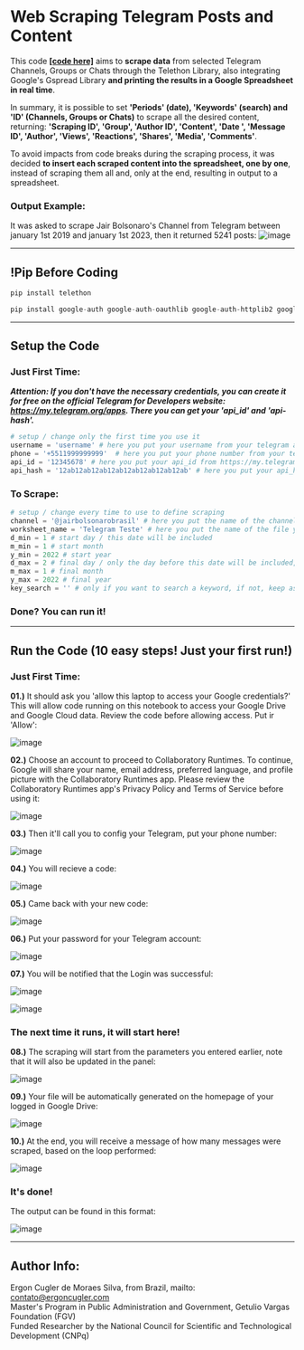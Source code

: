 # Web Scraping Telegram Posts and Content

This code **<a href="https://github.com/ergoncugler/web-scraping-telegram/blob/main/web-scraping-telegram.py">[code here]</a>** aims to **scrape data** from selected Telegram Channels, Groups or Chats through the Telethon Library, also integrating Google's Gspread Library **and printing the results in a Google Spreadsheet in real time**.

In summary, it is possible to set **'Periods' (date), 'Keywords' (search) and 'ID' (Channels, Groups or Chats)** to scrape all the desired content, returning: **'Scraping ID', 'Group', 'Author ID', 'Content', 'Date ', 'Message ID', 'Author', 'Views', 'Reactions', 'Shares', 'Media', 'Comments'**.

To avoid impacts from code breaks during the scraping process, it was decided **to insert each scraped content into the spreadsheet, one by one**, instead of scraping them all and, only at the end, resulting in output to a spreadsheet.

### Output Example:
It was asked to scrape Jair Bolsonaro's Channel from Telegram between january 1st 2019 and january 1st 2023, then it returned 5241 posts:
![image](https://user-images.githubusercontent.com/81989837/219953529-959d6f15-8f9b-4b4c-b010-91def95b73f6.png)

___

## !Pip Before Coding

```python
pip install telethon
```
```python
pip install google-auth google-auth-oauthlib google-auth-httplib2 google-api-python-client
```

___

## Setup the Code

### Just First Time:

***Attention: If you don't have the necessary credentials, you can create it for free on the official Telegram for Developers website: https://my.telegram.org/apps. There you can get your 'api_id' and 'api-hash'.***

```python
# setup / change only the first time you use it
username = 'username' # here you put your username from your telegram account
phone = '+5511999999999'  # here you put your phone number from your telegram account
api_id = '12345678' # here you put your api_id from https://my.telegram.org/apps
api_hash = '12ab12ab12ab12ab12ab12ab12ab12ab' # here you put your api_hash from https://my.telegram.org/apps
```

### To Scrape:

```python
# setup / change every time to use to define scraping
channel = '@jairbolsonarobrasil' # here you put the name of the channel or group that you want to scrap (ex: '@jairbolsonarobrasil' or 'https://t.me/jairbolsonarobrasil/' / not: 'https://web.telegram.org/z/#-1273465589' or '-1273465589')
worksheet_name = 'Telegram Teste' # here you put the name of the file you want as output, it will create a file on your google drive home screen
d_min = 1 # start day / this date will be included
m_min = 1 # start month
y_min = 2022 # start year
d_max = 2 # final day / only the day before this date will be included, that is, this date will not be included
m_max = 1 # final month
y_max = 2022 # final year
key_search = '' # only if you want to search a keyword, if not, keep as ''
```

### Done? You can run it!

___

## Run the Code (10 easy steps! Just your first run!)

### Just First Time:

**01.)** It should ask you 'allow this laptop to access your Google credentials?' This will allow code running on this notebook to access your Google Drive and Google Cloud data. Review the code before allowing access. Put ir 'Allow':

![image](https://user-images.githubusercontent.com/81989837/219951620-9f939108-2660-4965-8744-e8429cd867fb.png)

**02.)** Choose an account to proceed to Collaboratory Runtimes. To continue, Google will share your name, email address, preferred language, and profile picture with the Collaboratory Runtimes app. Please review the Collaboratory Runtimes app's Privacy Policy and Terms of Service before using it:

![image](https://user-images.githubusercontent.com/81989837/219951831-c2ff8a85-7076-414f-8a5a-aadd8f59ad99.jpg)

**03.)** Then it'll call you to config your Telegram, put your phone number:

![image](https://user-images.githubusercontent.com/81989837/219951933-633bbb68-3c84-4176-8af3-db9124b82c00.png)

**04.)** You will recieve a code:

![image](https://user-images.githubusercontent.com/81989837/219951979-22735a77-ed8f-4b71-a45a-52ccb851cc01.png)

**05.)** Came back with your new code:

![image](https://user-images.githubusercontent.com/81989837/219952026-dcf4e1c6-8cc8-42cc-8c11-00632c5a3623.png)

**06.)** Put your password for your Telegram account:

![image](https://user-images.githubusercontent.com/81989837/219952063-180d2fef-4ae8-4a6a-9933-653814082e76.png)

**07.)** You will be notified that the Login was successful:

![image](https://user-images.githubusercontent.com/81989837/219952102-d7724867-236b-44d0-95b0-d7db3bf6e6d1.png)

![image](https://user-images.githubusercontent.com/81989837/219952296-3f1ea6b1-8534-4422-a40c-ebf8f9aab0cb.png)

### The next time it runs, it will start here!

**08.)** The scraping will start from the parameters you entered earlier, note that it will also be updated in the panel:

![image](https://user-images.githubusercontent.com/81989837/219954277-918f0d60-6447-4fba-a39c-e6d1c8430ad3.png)

**09.)** Your file will be automatically generated on the homepage of your logged in Google Drive:

![image](https://user-images.githubusercontent.com/81989837/219953050-1733a9fd-8228-4873-92bc-168f2199f9d8.png)

**10.)** At the end, you will receive a message of how many messages were scraped, based on the loop performed:

![image](https://user-images.githubusercontent.com/81989837/219954193-90c754ad-7a18-4c91-a94f-e7dcc33b5cb9.png)

### It's done!

The output can be found in this format:

![image](https://user-images.githubusercontent.com/81989837/219954132-a164007c-b18f-4ad9-a37b-ebbdc511ad60.png)

___

## Author Info:

Ergon Cugler de Moraes Silva, from Brazil, mailto: <a href="contato@ergoncugler.com">contato@ergoncugler.com</a>
</br>Master's Program in Public Administration and Government, Getulio Vargas Foundation (FGV)
</br>Funded Researcher by the National Council for Scientific and Technological Development (CNPq)
